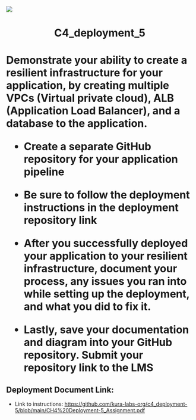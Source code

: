 <img src="https://github.com/kura-labs-org/kuralabs_deployment_1/blob/main/Kuralogo.png">
<h1 align="center">C4_deployment_5<h1> 

Demonstrate your ability to create a resilient infrastructure for your application, by creating multiple VPCs (Virtual private cloud), ALB (Application Load Balancer), and a database to the application.

- Create a separate GitHub repository for your application pipeline

- Be sure to follow the deployment instructions in the deployment repository link  

- After you successfully deployed your application to your resilient infrastructure, document your process, any issues you ran into while setting up the deployment, and what you did to fix it.    

- Lastly, save your documentation and diagram into your  GitHub repository. Submit your repository link to the LMS  



## Deployment Document Link:
-  Link to instructions: https://github.com/kura-labs-org/c4_deployment-5/blob/main/CH4%20Deployment-5_Assignment.pdf
